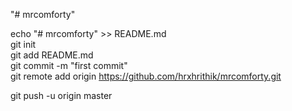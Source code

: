 "# mrcomforty"

echo "# mrcomforty" >> README.md         
git init        
git add README.md      
git commit -m "first commit"      
git remote add origin https://github.com/hrxhrithik/mrcomforty.git  

git push -u origin master

